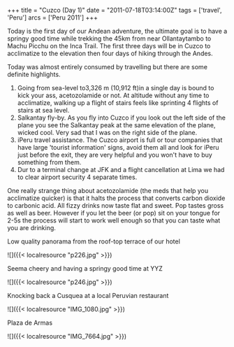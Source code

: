 +++
title = "Cuzco (Day 1)"
date = "2011-07-18T03:14:00Z"
tags = ['travel', 'Peru']
arcs = ['Peru 2011']
+++

Today is the first day of our Andean adventure, the ultimate goal is to have a
springy good time while trekking the 45km from near Ollantaytambo to Machu
Picchu on the Inca Trail. The first three days will be in Cuzco to
acclimatize to the elevation then four days of hiking through the Andes.

Today was almost entirely consumed by travelling but there are some definite
highlights.

  1. Going from sea-level to3,326 m (10,912 ft)in a single day is bound to kick your ass, acetozolamide or not. At altitude without any time to acclimatize, walking up a flight of stairs feels like sprinting 4 flights of stairs at sea level.
  2. Salkantay fly-by. As you fly into Cuzco if you look out the left side of the plane you see the Salkantay peak at the same elevation of the plane, wicked cool. Very sad that I was on the right side of the plane.
  3. iPeru travel assistance. The Cuzco airport is full or tour companies that have large 'tourist information' signs, avoid them all and look for iPeru just before the exit, they are very helpful and you won't have to buy something from them.
  4. Dur to a terminal change at JFK and a flight cancellation at Lima we had to clear airport security 4 separate times.

One really strange thing about acetozolamide (the meds that help you
acclimatize quicker) is that it halts the process that converts carbon dioxide
to carbonic acid. All fizzy drinks now taste flat and sweet. Pop tastes
gross as well as beer. However if you let the beer (or pop) sit on your
tongue for 2-5s the process will start to work well enough so that you can
taste what you are drinking.



Low quality panorama from the roof-top terrace of our hotel

![]({{< localresource "p226.jpg" >}})

Seema cheery and having a springy good time at YYZ

![]({{< localresource "p246.jpg" >}})

Knocking back a Cusquea at a local Peruvian restaurant

![]({{< localresource "IMG_1080.jpg" >}})

Plaza de Armas

![]({{< localresource "IMG_7664.jpg" >}})

